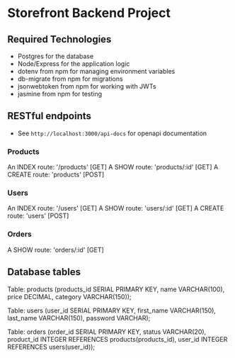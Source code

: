 # Storefront Backend Project

## Required Technologies

- Postgres for the database
- Node/Express for the application logic
- dotenv from npm for managing environment variables
- db-migrate from npm for migrations
- jsonwebtoken from npm for working with JWTs
- jasmine from npm for testing

## RESTful endpoints

- See `http://localhost:3000/api-docs` for openapi documentation

### Products

An INDEX route: '/products' [GET]
A SHOW route: 'products/:id' [GET]
A CREATE route: 'products' [POST]

### Users

An INDEX route: '/users' [GET]
A SHOW route: 'users/:id' [GET]
A CREATE route: 'users' [POST]

### Orders

A SHOW route: 'orders/:id' [GET]

## Database tables

Table: products (products_id SERIAL PRIMARY KEY, name VARCHAR(100), price DECIMAL, category VARCHAR(150));

Table: users (user_id SERIAL PRIMARY KEY, first_name VARCHAR(150), last_name VARCHAR(150), password VARCHAR);

Table: orders (order_id SERIAL PRIMARY KEY, status VARCHAR(20), product_id INTEGER REFERENCES products(products_id),
user_id INTEGER REFERENCES users(user_id));
